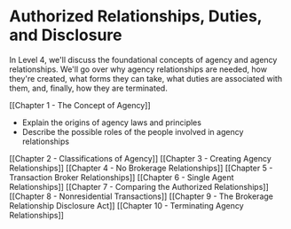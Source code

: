 # Authorized Relationships, Duties, and Disclosure

In Level 4, we'll discuss the foundational concepts of agency and agency relationships. We'll go over why agency relationships are needed, how they're created, what forms they can take, what duties are associated with them, and, finally, how they are terminated.

[[Chapter 1 - The Concept of Agency]]
- Explain the origins of agency laws and principles
- Describe the possible roles of the people involved in agency relationships

[[Chapter 2 - Classifications of Agency]]
[[Chapter 3 - Creating Agency Relationships]]
[[Chapter 4 - No Brokerage Relationships]]
[[Chapter 5 - Transaction Broker Relationships]]
[[Chapter 6 - Single Agent Relationships]]
[[Chapter 7 - Comparing the Authorized Relationships]]
[[Chapter 8 - Nonresidential Transactions]]
[[Chapter 9 - The Brokerage Relationship Disclosure Act]]
[[Chapter 10 - Terminating Agency Relationships]]

